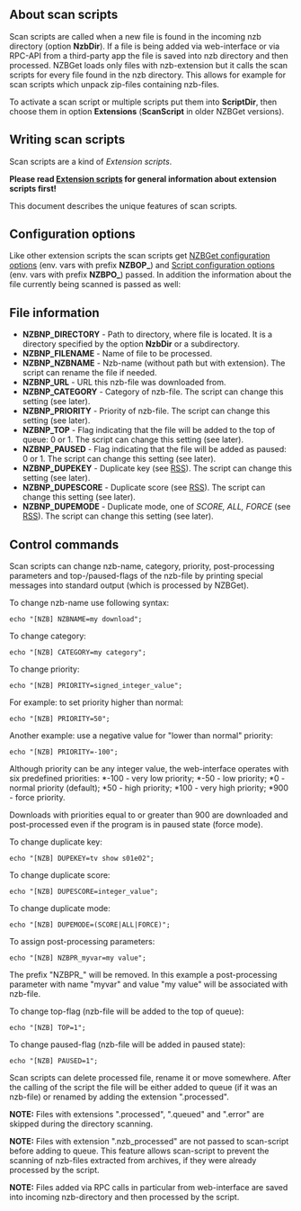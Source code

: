 ---
---
## About scan scripts
Scan scripts are called when a new file is found in the incoming nzb directory (option **NzbDir**). If a file is being added via web-interface or via RPC-API from a third-party app the file is saved into nzb directory and then processed. NZBGet loads only files with nzb-extension but it calls the scan scripts for every file found in the nzb directory. This allows for example for scan scripts which unpack zip-files containing nzb-files.

To activate a scan script or multiple scripts put them into **ScriptDir**, then choose them in option **Extensions** (**ScanScript** in older NZBGet versions).

## Writing scan scripts
Scan scripts are a kind of *Extension scripts*.

**Please read [Extension scripts](extension-scripts) for general information about extension scripts first!**

This document describes the unique features of scan scripts.

## Configuration options
Like other extension scripts the scan scripts get [NZBGet configuration options](extension-scripts#nzbget-configuration-options) (env. vars with prefix **NZBOP_**) and [Script configuration options](extension-scripts#script-configuration-options) (env. vars with prefix **NZBPO_**) passed. In addition the information about the file currently being scanned is passed as well:

## File information
- **NZBNP_DIRECTORY** - Path to directory, where file is located. It is a directory specified by the option **NzbDir** or a subdirectory.
- **NZBNP_FILENAME** - Name of file to be processed.
- **NZBNP_NZBNAME** - Nzb-name (without path but with extension). The script can rename the file if needed.
- **NZBNP_URL** - URL this nzb-file was downloaded from.
- **NZBNP_CATEGORY** - Category of nzb-file. The script can change this setting (see later).
- **NZBNP_PRIORITY** - Priority of nzb-file. The script can change this setting (see later).
- **NZBNP_TOP** - Flag indicating that the file will be added to the top of queue: 0 or 1. The script can change this setting (see later).
- **NZBNP_PAUSED** - Flag indicating that the file will be added as paused: 0 or 1. The script can change this setting (see later).
- **NZBNP_DUPEKEY** - Duplicate key (see [RSS](rss#duplicates)). The script can change this setting (see later).
- **NZBNP_DUPESCORE** - Duplicate score (see [RSS](rss#duplicates)). The script can change this setting (see later).
- **NZBNP_DUPEMODE** - Duplicate mode, one of *SCORE, ALL, FORCE* (see [RSS](rss#duplicates)). The script can change this setting (see later).

## Control commands
Scan scripts can change nzb-name, category, priority, post-processing parameters and top-/paused-flags of the nzb-file by printing special messages into standard output (which is processed by NZBGet).

To change nzb-name use following syntax:
```shell
echo "[NZB] NZBNAME=my download";
```

To change category:
```shell
echo "[NZB] CATEGORY=my category";
```

To change priority:
```shell
echo "[NZB] PRIORITY=signed_integer_value";
```

For example: to set priority higher than normal:
```shell
echo "[NZB] PRIORITY=50";
```

Another example: use a negative value for "lower than normal" priority:
```shell
echo "[NZB] PRIORITY=-100";
```

Although priority can be any integer value, the web-interface operates with six predefined priorities:
*-100 - very low priority;
*-50  - low priority;
*0    - normal priority (default);
*50   - high priority;
*100  - very high priority;
*900  - force priority.

Downloads with priorities equal to or greater than 900 are downloaded and post-processed even if the program is in paused state (force mode).

To change duplicate key:
```shell
echo "[NZB] DUPEKEY=tv show s01e02";
```

To change duplicate score:
```shell
echo "[NZB] DUPESCORE=integer_value";
```

To change duplicate mode:
```shell
echo "[NZB] DUPEMODE=(SCORE|ALL|FORCE)";
```

To assign post-processing parameters:
```shell
echo "[NZB] NZBPR_myvar=my value";
```

The prefix "NZBPR_" will be removed. In this example a post-processing parameter with name "myvar" and value "my value" will be associated with nzb-file.

To change top-flag (nzb-file will be added to the top of queue):
```shell
echo "[NZB] TOP=1";
```

To change paused-flag (nzb-file will be added in paused state):
```shell
echo "[NZB] PAUSED=1";
```

Scan scripts can delete processed file, rename it or move somewhere. After the calling of the script the file will be either added to queue (if it was an nzb-file) or renamed by adding the extension ".processed".

**NOTE:** Files with extensions ".processed", ".queued" and ".error" are skipped during the directory scanning.

**NOTE:** Files with extension ".nzb_processed" are not passed to scan-script before adding to queue. This feature allows scan-script to prevent the scanning of nzb-files extracted from archives, if they were already processed by the script.

**NOTE:** Files added via RPC calls in particular from web-interface are saved into incoming nzb-directory and then processed by the script.
